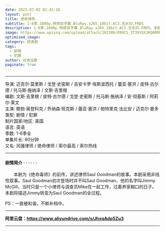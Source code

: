 ```yaml
---
date: 2023-07-02 02:42:18
layout: post
title: 绝命律师
subtitle: 1-6季.1080p.特效双字幕.BluRay.x265.10bit.AC3.无水印.FRDS
description: 1-6季.1080p.特效双字幕.BluRay.x265.10bit.AC3.无水印.FRDS。本剧为《绝命毒师》的前传，讲述律师Saul Goodman的故事。本剧采用非线性叙事...
image: https://www.wpzysq.com/upload/attach/202308/89921_3T39YGXJKQ6RRRW._webp
optimized_image: 
category: 欧美剧
tags:
  - 剧情
  - 犯罪
author: 对酒当歌
paginate: true
---
```


---

导演: 迈克尔·莫里斯 / 戈登·史密斯 / 吉安卡罗·埃斯波西托 / 蕾亚·塞洪 / 皮特·古尔德 / 托马斯·施纳泽 / 文斯·吉里根  
编剧: 文斯·吉里根 / 皮特·古尔德 / 戈登·史密斯 / 托马斯·施纳泽 / 安·彻基斯 / 阿莉尔·莱文  
主演: 鲍勃·奥登科克 / 乔纳森·班克斯 / 蕾亚·塞洪 / 帕特里克·法比安 / 迈克尔·曼多  
类型: 剧情 / 犯罪  
制片国家/地区: 美国  
语言: 英语  
季数: 1-6季全  
单集片长: 60分钟  
又名: 风骚律师 / 绝命律师 / 索尔最高 / 索尔热线  

---

#### 剧情简介 · · · · · ·

　　本剧为《绝命毒师》的前传，讲述律师Saul Goodman的故事。本剧采用非线性叙事。Saul Goodman初次登场时并不叫Saul Goodman，他的名字叫Jimmy McGill，当时只是一个小律师与调查员Mike在一起工作，过着养家糊口的日子。本剧将描述Jimmy转变为Saul Goodman的全过程。

PS：一直被和谐，不断补档中。

---

**阿里云盘：<https://www.aliyundrive.com/s/JhxqAdp5Zu3>**

---

